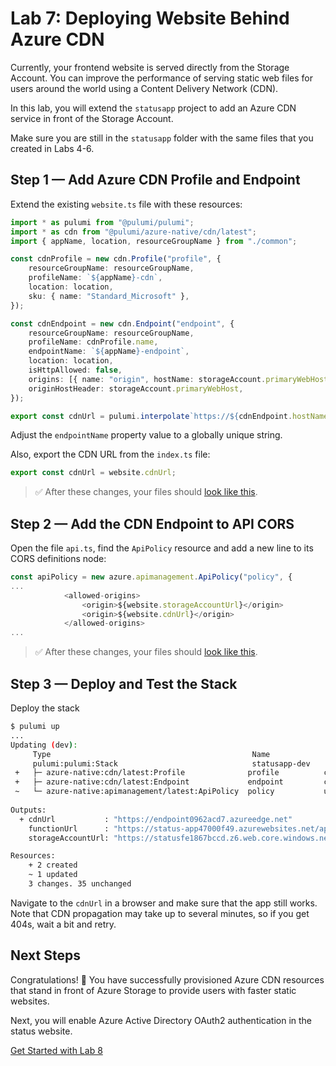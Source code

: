 # Lab 7: Deploying Website Behind Azure CDN

Currently, your frontend website is served directly from the Storage Account. You can improve the performance of serving static web files for users around the world using a Content Delivery Network (CDN).

In this lab, you will extend the `statusapp` project to add an Azure CDN service in front of the Storage Account.

Make sure you are still in the `statusapp` folder with the same files that you created in Labs 4-6.

## Step 1 &mdash; Add Azure CDN Profile and Endpoint

Extend the existing `website.ts` file with these resources:

```ts
import * as pulumi from "@pulumi/pulumi";
import * as cdn from "@pulumi/azure-native/cdn/latest";
import { appName, location, resourceGroupName } from "./common";

const cdnProfile = new cdn.Profile("profile", {
    resourceGroupName: resourceGroupName,
    profileName: `${appName}-cdn`,
    location: location,
    sku: { name: "Standard_Microsoft" },
});

const cdnEndpoint = new cdn.Endpoint("endpoint", {
    resourceGroupName: resourceGroupName,
    profileName: cdnProfile.name,
    endpointName: `${appName}-endpoint`,
    location: location,
    isHttpAllowed: false,
    origins: [{ name: "origin", hostName: storageAccount.primaryWebHost }],
    originHostHeader: storageAccount.primaryWebHost,
});

export const cdnUrl = pulumi.interpolate`https://${cdnEndpoint.hostName}`;
```

Adjust the `endpointName` property value to a globally unique string.

Also, export the CDN URL from the `index.ts` file:

```ts
export const cdnUrl = website.cdnUrl;
```

> :white_check_mark: After these changes, your files should [look like this](./code/step1).

## Step 2 &mdash; Add the CDN Endpoint to API CORS

Open the file `api.ts`, find the `ApiPolicy` resource and add a new line to its CORS definitions node:

```ts
const apiPolicy = new azure.apimanagement.ApiPolicy("policy", {
...
            <allowed-origins>
                <origin>${website.storageAccountUrl}</origin>
                <origin>${website.cdnUrl}</origin>
            </allowed-origins>
...
```

> :white_check_mark: After these changes, your files should [look like this](./code/step2).

## Step 3 &mdash; Deploy and Test the Stack

Deploy the stack

```bash
$ pulumi up
...
Updating (dev):
     Type                                             Name             Status      Info
     pulumi:pulumi:Stack                              statusapp-dev              
 +   ├─ azure-native:cdn/latest:Profile              profile          created
 +   ├─ azure-native:cdn/latest:Endpoint             endpoint         created     
 ~   └─ azure-native:apimanagement/latest:ApiPolicy  policy           updated    [diff: ~value]
 
Outputs:
  + cdnUrl           : "https://endpoint0962acd7.azureedge.net"
    functionUrl      : "https://status-app47000f49.azurewebsites.net/api/GetStatusFunction?deviceId="
    storageAccountUrl: "https://statusfe1867bccd.z6.web.core.windows.net/"

Resources:
    + 2 created
    ~ 1 updated
    3 changes. 35 unchanged
```

Navigate to the `cdnUrl` in a browser and make sure that the app still works. Note that CDN propagation may take up to several minutes, so if you get 404s, wait a bit and retry.

## Next Steps

Congratulations! :tada: You have successfully provisioned Azure CDN resources that stand in front of Azure Storage to provide users with faster static websites.

Next, you will enable Azure Active Directory OAuth2 authentication in the status website.

[Get Started with Lab 8](../08-aad/README.md)
